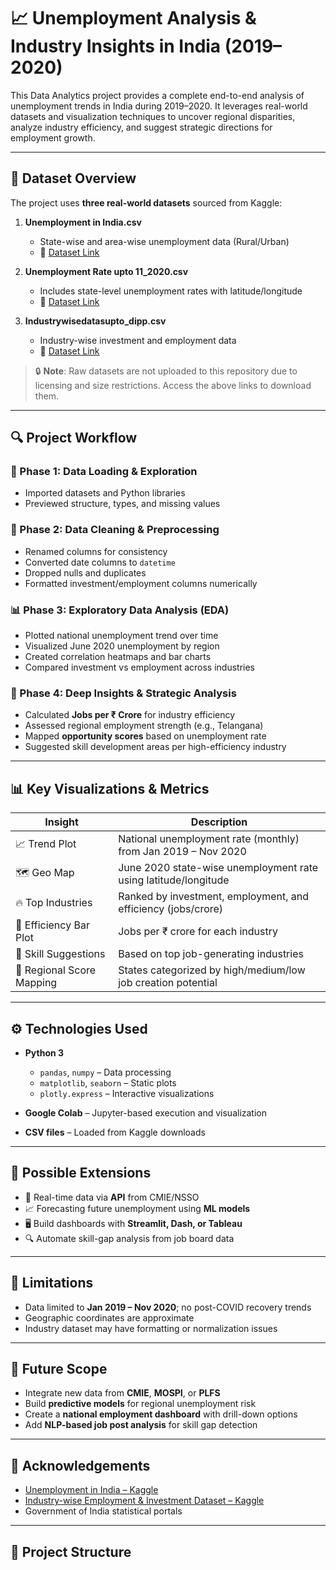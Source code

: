 # 📈 Unemployment Analysis & Industry Insights in India (2019–2020)

This Data Analytics project provides a complete end-to-end analysis of unemployment trends in India during 2019–2020. It leverages real-world datasets and visualization techniques to uncover regional disparities, analyze industry efficiency, and suggest strategic directions for employment growth.

---

## 📂 Dataset Overview

The project uses **three real-world datasets** sourced from Kaggle:

1. **Unemployment in India.csv**
   - State-wise and area-wise unemployment data (Rural/Urban)
   - 📎 [Dataset Link](https://www.kaggle.com/datasets/gokulrajkmv/unemployment-in-india)

2. **Unemployment Rate upto 11_2020.csv**
   - Includes state-level unemployment rates with latitude/longitude
   - 📎 [Dataset Link](https://www.kaggle.com/datasets/gokulrajkmv/unemployment-in-india)

3. **Industrywisedatasupto_dipp.csv**
   - Industry-wise investment and employment data
   - 📎 [Dataset Link](https://www.kaggle.com/datasets/ravivarmaodugu/data-on-investment-and-employment-in-india)

> 🔒 **Note**: Raw datasets are not uploaded to this repository due to licensing and size restrictions. Access the above links to download them.

---

## 🔍 Project Workflow

### 🔧 Phase 1: Data Loading & Exploration
- Imported datasets and Python libraries
- Previewed structure, types, and missing values

### 🧹 Phase 2: Data Cleaning & Preprocessing
- Renamed columns for consistency
- Converted date columns to `datetime`
- Dropped nulls and duplicates
- Formatted investment/employment columns numerically

### 📊 Phase 3: Exploratory Data Analysis (EDA)
- Plotted national unemployment trend over time
- Visualized June 2020 unemployment by region
- Created correlation heatmaps and bar charts
- Compared investment vs employment across industries

### 🧠 Phase 4: Deep Insights & Strategic Analysis
- Calculated **Jobs per ₹ Crore** for industry efficiency
- Assessed regional employment strength (e.g., Telangana)
- Mapped **opportunity scores** based on unemployment rate
- Suggested skill development areas per high-efficiency industry

---

## 📊 Key Visualizations & Metrics

| Insight                    | Description                                                      |
|---------------------------|------------------------------------------------------------------|
| 📈 Trend Plot              | National unemployment rate (monthly) from Jan 2019 – Nov 2020   |
| 🗺️ Geo Map                 | June 2020 state-wise unemployment rate using latitude/longitude |
| 🔥 Top Industries         | Ranked by investment, employment, and efficiency (jobs/crore)    |
| 💼 Efficiency Bar Plot     | Jobs per ₹ crore for each industry                              |
| 🧠 Skill Suggestions        | Based on top job-generating industries                          |
| 📌 Regional Score Mapping  | States categorized by high/medium/low job creation potential    |

---

## ⚙️ Technologies Used

- **Python 3**
  - `pandas`, `numpy` – Data processing
  - `matplotlib`, `seaborn` – Static plots
  - `plotly.express` – Interactive visualizations

- **Google Colab** – Jupyter-based execution and visualization
- **CSV files** – Loaded from Kaggle downloads

---

## 🚀 Possible Extensions

- 🔗 Real-time data via **API** from CMIE/NSSO
- 📈 Forecasting future unemployment using **ML models**
- 🖥️ Build dashboards with **Streamlit, Dash, or Tableau**
- 🔍 Automate skill-gap analysis from job board data

---

## 📌 Limitations

- Data limited to **Jan 2019 – Nov 2020**; no post-COVID recovery trends
- Geographic coordinates are approximate
- Industry dataset may have formatting or normalization issues

---

## 🔭 Future Scope

- Integrate new data from **CMIE**, **MOSPI**, or **PLFS**
- Build **predictive models** for regional unemployment risk
- Create a **national employment dashboard** with drill-down options
- Add **NLP-based job post analysis** for skill gap detection

---

## 🙌 Acknowledgements

- [Unemployment in India – Kaggle](https://www.kaggle.com/datasets/gokulrajkmv/unemployment-in-india)
- [Industry-wise Employment & Investment Dataset – Kaggle](https://www.kaggle.com/datasets/ravivarmaodugu/data-on-investment-and-employment-in-india)
- Government of India statistical portals

---

## 📁 Project Structure


